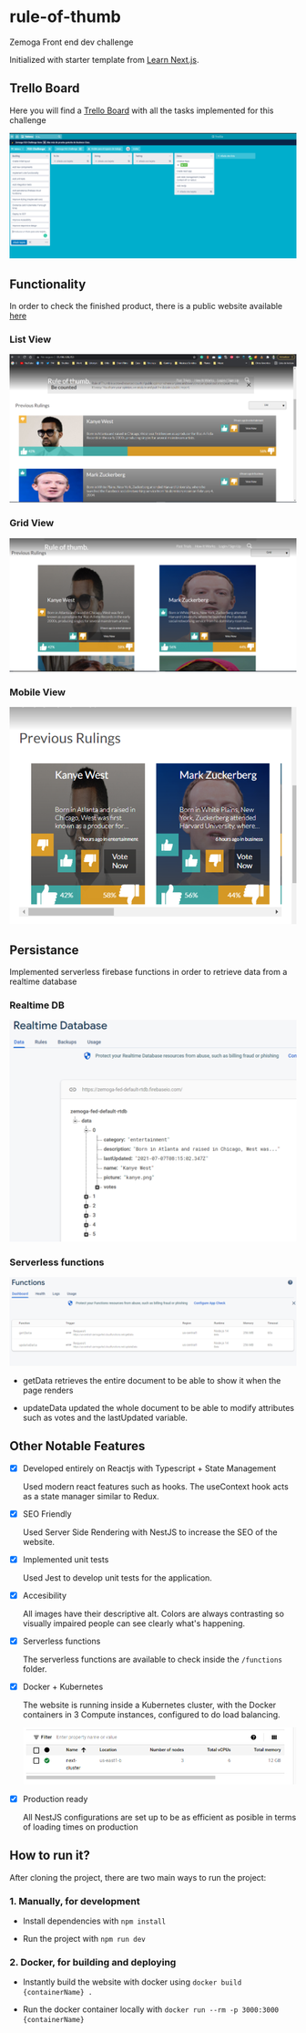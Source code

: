 # rule-of-thumb
Zemoga Front end dev challenge

Initialized with starter template from [Learn Next.js](https://nextjs.org/learn).

## Trello Board

Here you will find a [Trello Board](https://trello.com/b/EpCUpeKr/fed-challenge) with all the tasks implemented for this challenge

![Trello Board](docs/Trello.PNG)

## Functionality

In order to check the finished product, there is a public website available [here](http://35.196.128.253/)

### List View
![Website](docs/website.PNG)

### Grid View

![Website Grid View](docs/website2.PNG)

### Mobile View

![Website Mobile View](docs/websiteMobile.PNG)

## Persistance

Implemented serverless firebase functions in order to retrieve data from a realtime database

### Realtime DB

![Realtime DB](docs/RealtimeDatabase.PNG)

### Serverless functions

![Cloud Functions](docs/CloudFunctions.PNG)

- getData retrieves the entire document to be able to show it when the page renders

- updateData updated the whole document to be able to modify attributes such as votes and the lastUpdated variable.

## Other Notable Features

- [x] Developed entirely on Reactjs with Typescript + State Management

    Used modern react features such as hooks. The useContext hook acts as a state manager similar to Redux.

- [x] SEO Friendly

    Used Server Side Rendering with NestJS to increase the SEO of the website.

- [x] Implemented unit tests 

    Used Jest to develop unit tests for the application.

- [x] Accesibility

    All images have their descriptive alt. Colors are always contrasting so visually impaired people can see clearly what's happening.

- [x] Serverless functions

    The serverless functions are available to check inside the `/functions` folder. 

- [x] Docker + Kubernetes

    The website is running inside a Kubernetes cluster, with the Docker containers in 3 Compute instances, configured to do load balancing.

    ![Kube](docs/KubeCluster.PNG)

- [x] Production ready

    All NestJS configurations are set up to be as efficient as posible in terms of loading times on production

## How to run it?

After cloning the project, there are two main ways to run the project: 

### 1. Manually, for development

- Install dependencies with `npm install`

- Run the project with `npm run dev`

### 2. Docker, for building and deploying

- Instantly build the website with docker using `docker build {containerName} .`

- Run the docker container locally with `docker run --rm -p 3000:3000 {containerName}`

